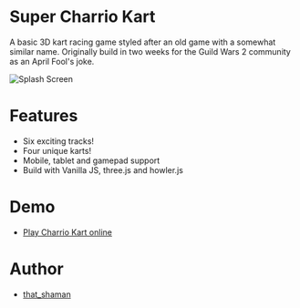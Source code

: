 # Super Charrio Kart
A basic 3D kart racing game styled after an old game with a somewhat similar name. Originally build in two weeks for the Guild Wars 2 community as an April Fool's joke. 

![Splash Screen](https://www.thatshaman.com/games/charrio/graphics/splash.jpg)

# Features
- Six exciting tracks!
- Four unique karts!
- Mobile, tablet and gamepad support
- Build with Vanilla JS, three.js and howler.js

# Demo
- [Play Charrio Kart online](https://www.thatshaman.com/games/charrio)

# Author

- [that_shaman](http://www.thatshaman.com)
